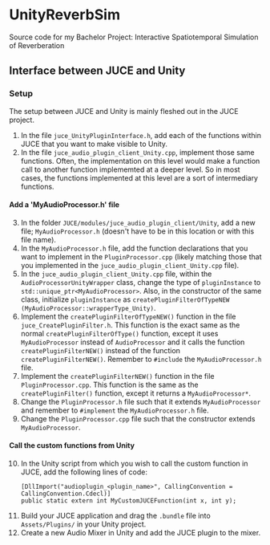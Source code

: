 # UnityReverbSim
Source code for my Bachelor Project: Interactive Spatiotemporal Simulation of Reverberation

## Interface between JUCE and Unity
### Setup
The setup between JUCE and Unity is mainly fleshed out in the JUCE project.
1. In the file `juce_UnityPluginInterface.h`, add each of the functions within JUCE that you want to make visible to Unity.
2. In the file `juce_audio_plugin_client_Unity.cpp`, implement those same functions. Often, the implementation on this level would make a function call to another function implememted at a deeper level. So in most cases, the functions implemented at this level are a sort of intermediary functions.
#### Add a 'MyAudioProcessor.h' file
3. In the folder `JUCE/modules/juce_audio_plugin_client/Unity`, add a new file; `MyAudioProcessor.h` (doesn't have to be in this location or with this file name).
4. In the `MyAudioProcessor.h` file, add the function declarations that you want to implement in the `PluginProcessor.cpp` (likely matching those that you implemented in the `juce_audio_plugin_client_Unity.cpp` file).
5. In the `juce_audio_plugin_client_Unity.cpp` file, within the `AudioProcessorUnityWrapper` class, change the type of `pluginInstance` to `std::unique_ptr<MyAudioProcessor>`. Also, in the constructor of the same class, initialize `pluginInstance` as `createPluginFilterOfTypeNEW (MyAudioProcessor::wrapperType_Unity)`.
6. Implement the `createPluginFilterOfTypeNEW()` function in the file `juce_CreatePluginFilter.h`. This function is the exact same as the normal `createPluginFilterOfType()` function, except it uses `MyAudioProcessor` instead of `AudioProcessor` and it calls the function `createPluginFilterNEW()` instead of the function `createPluginFilterNEW()`. Remember to `#include` the `MyAudioProcessor.h` file.
7. Implement the `createPluginFilterNEW()` function in the file `PluginProcessor.cpp`. This function is the same as the `createPluginFilter()` function, except it returns a `MyAudioProcessor*`.
8. Change the `PluginProcessor.h` file such that it extends `MyAudioProcessor` and remember to `#implement` the `MyAudioProcessor.h` file.
9. Change the `PluginProcessor.cpp` file such that the constructor extends `MyAudioProcessor`.
#### Call the custom functions from Unity
10. In the Unity script from which you wish to call the custom function in JUCE, add the following lines of code:
    ```
    [DllImport("audioplugin_<plugin_name>", CallingConvention = CallingConvention.Cdecl)]
    public static extern int MyCustomJUCEFunction(int x, int y);
    ```
11. Build your JUCE application and drag the `.bundle` file into `Assets/Plugins/` in your Unity project.
12. Create a new Audio Mixer in Unity and add the JUCE plugin to the mixer.
